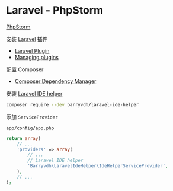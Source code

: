 # Laravel - PhpStorm

[PhpStorm](https://www.jetbrains.com/help/phpstorm/laravel.html?keymap=primary_default_for_macos)

安装 [Laravel](https://plugins.jetbrains.com/plugin/7532-laravel-plugin) 插件

- [Laravel Plugin](https://plugins.jetbrains.com/plugin/7532-laravel-plugin)
- [Managing plugins](https://www.jetbrains.com/help/phpstorm/managing-plugins.html)

配置 Composer

- [Composer Dependency Manager](https://www.jetbrains.com/help/phpstorm/using-the-composer-dependency-manager.html)

安装 [Laravel IDE helper](https://github.com/barryvdh/laravel-ide-helper)

```bash
composer require --dev barryvdh/laravel-ide-helper
```

添加 `ServiceProvider`

`app/config/app.php`

```php
return array(
    // ...
    'providers' => array(
        // ...
        // Laravel IDE helper
        'Barryvdh\LaravelIdeHelper\IdeHelperServiceProvider',
    ),
    // ...
);
```
